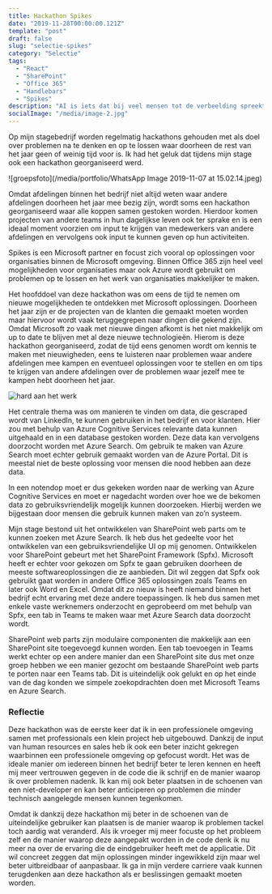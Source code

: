 ```yaml
---
title: Hackathon Spikes
date: "2019-11-28T00:00:00.121Z"
template: "post"
draft: false
slug: "selectie-spikes"
category: "Selectie"
tags:
  - "React"
  - "SharePoint"
  - "Office 365"
  - "Handlebars"
  - "Spikes"
description: "AI is iets dat bij veel mensen tot de verbeelding spreekt. Iedereen heeft er wel al eens van gehoord en hoe vaak het tegenwoordig in het nieuws komt is al lang niet meer op 2 handen te tellen ..."
socialImage: "/media/image-2.jpg"
---
```


<!-- ![Ida](/media/portfolio/ida.png) -->

Op mijn stagebedrijf worden regelmatig hackathons gehouden met als doel over problemen na te denken en op te lossen waar doorheen de rest van het jaar geen of weinig tijd voor is. Ik had het geluk dat tijdens mijn stage ook een hackathon georganiseerd werd.

![groepsfoto](/media/portfolio/WhatsApp Image 2019-11-07 at 15.02.14.jpeg)

Omdat afdelingen binnen het bedrijf niet altijd weten waar andere afdelingen doorheen het jaar mee bezig zijn, wordt soms een hackathon georganiseerd waar alle koppen samen gestoken worden. Hierdoor komen projecten van andere teams in hun dagelijkse leven ook ter sprake en is een ideaal moment voorzien om input te krijgen van medewerkers van andere afdelingen en vervolgens ook input te kunnen geven op hun activiteiten.

Spikes is een Microsoft partner en focust zich vooral op oplossingen voor organisaties binnen de Microsoft omgeving. Binnen Office 365 zijn heel veel mogelijkheden voor organisaties maar ook Azure wordt gebruikt om problemen op te lossen en het werk van organisaties makkelijker te maken.

Het hoofddoel van deze hackathon was om eens de tijd te nemen om nieuwe mogelijkheden te ontdekken met Microsoft oplossingen. Doorheen het jaar zijn er de projecten van de klanten die gemaakt moeten worden maar hiervoor wordt vaak teruggegrepen naar dingen die gekend zijn. Omdat Microsoft zo vaak met nieuwe dingen afkomt is het niet makkelijk om up to date te blijven met al deze nieuwe technologieën. Hierom is deze hackathon georganiseerd, zodat de tijd eens genomen wordt om kennis te maken met nieuwigheden, eens te luisteren naar problemen waar andere afdelingen mee kampen en eventueel oplossingen voor te stellen en om tips te krijgen van andere afdelingen over de problemen waar jezelf mee te kampen hebt doorheen het jaar.

![hard aan het werk](/media/portfolio/thumbnail.jpg)

Het centrale thema was om manieren te vinden om data, die gescraped wordt van LinkedIn, te kunnen gebruiken in het bedrijf en voor klanten. Hier zou met behulp van Azure Cognitive Services relevante data kunnen uitgehaald en in een database gestoken worden. Deze data kan vervolgens doorzocht worden met Azure Search. Om gebruik te maken van Azure Search moet echter gebruik gemaakt worden van de Azure Portal. Dit is meestal niet de beste oplossing voor mensen die nood hebben aan deze data.

In een notendop moet er dus gekeken worden naar de werking van Azure Cognitive Services en moet er nagedacht worden over hoe we de bekomen data zo gebruiksvriendelijk mogelijk kunnen doorzoeken. Hierbij werden we bijgestaan door mensen die gebruik kunnen maken van zo’n systeem.

Mijn stage bestond uit het ontwikkelen van SharePoint web parts om te kunnen zoeken met Azure Search. Ik heb dus het gedeelte voor het ontwikkelen van een gebruiksvriendelijke UI op mij genomen. Ontwikkelen voor SharePoint gebeurt met het SharePoint Framework (Spfx). Microsoft heeft er echter voor gekozen om Spfx te gaan gebruiken doorheen de meeste softwareoplossingen die ze aanbieden. Dit wil zeggen dat Spfx ook gebruikt gaat worden in andere Office 365 oplossingen zoals Teams en later ook Word en Excel. Omdat dit zo nieuw is heeft niemand binnen het bedrijf echt ervaring met deze andere toepassingen. Ik heb dus samen met enkele vaste werknemers onderzocht en geprobeerd om met behulp van Spfx, een tab in Teams te maken waar met Azure Search data doorzocht wordt.

SharePoint web parts zijn modulaire componenten die makkelijk aan een SharePoint site toegevoegd kunnen worden. Een tab toevoegen in Teams werkt echter op een andere manier dan een SharePoint site dus met onze groep hebben we een manier gezocht om bestaande SharePoint web parts te porten naar een Teams tab. Dit is uiteindelijk ook gelukt en op het einde van de dag konden we simpele zoekopdrachten doen met Microsoft Teams en Azure Search.

### Reflectie

Deze hackathon was de eerste keer dat ik in een professionele omgeving samen met professionals een klein project heb uitgebouwd. Dankzij de input van human resources en sales heb ik ook een beter inzicht gekregen waarbinnen een professionele omgeving op gefocust wordt. Het was de ideale manier om iedereen binnen het bedrijf beter te leren kennen en heeft mij meer vertrouwen gegeven in de code die ik schrijf en de manier waarop ik over problemen nadenk. Ik kan mij ook beter plaatsen in de schoenen van een niet-developer en kan beter anticiperen op problemen die minder technisch aangelegde mensen kunnen tegenkomen.

Omdat ik dankzij deze hackathon mij beter in de schoenen van de uiteindelijke gebruiker kan plaatsen is de manier waarop ik problemen tackel toch aardig wat veranderd. Als ik vroeger mij meer focuste op het probleem zelf en de manier waarop deze aangepakt worden in de code denk ik nu meer na over de ervaring die de eindgebruiker heeft met de applicatie. Dit wil concreet zeggen dat mijn oplossingen minder ingewikkeld zijn maar wel beter uitbreidbaar of aanpasbaar. Ik ga in mijn verdere carriere vaak kunnen terugdenken aan deze hackathon als er beslissingen gemaakt moeten worden.

